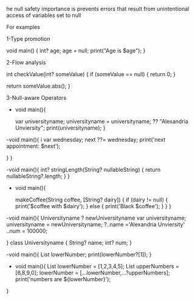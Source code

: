 he null safety importance is prevents errors that result from unintentional access of variables set to null

For examples 

1-Type promotion


void main() {
  int? age;
  age = null;
  print("Age is $age");
}

2-Flow analysis

int checkValue(int? someValue) {
if (someValue == null) {
	return 0;
}

return someValue.abs();
}


3-Null-aware Operators


- void main(){

  var universityname;
  universityname = universityname; ?? "Alexandria Unviersity";
  print(universityname);
 }

-void main(){
  i var wednesday;
  next ??= wednesday;
  print('next appointment: $next');

  }
}


-void main(){
  int? stringLength(String? nullableString) {
   return nullableString?.length;
  }
}


- void main(){

   makeCoffee(String coffee, [String? dairy]) {
   if (dairy != null) {
    print('$coffee with $dairy');
  } else {
    print('Black $coffee');
  }
}
}


-void main(){
  Universityname ? newUniversityname
  var universityname;
  universityname = newUniversityname;
  ?..name ='Alexandria Unviersity'
  ..num = 100000;
  
}
  class Universityname {
  String? name;
  int? num;
 }



-void main(){
   List<int> lowerNumber;
   print(lowerNumber?[1]);
}



- void main(){
    List<int> lowerNumber = [1,2,3,4,5];
    List<int> upperNumbers = [6,8,9,0];
    lowerNumber = [...lowerNumber,...?upperNumbers];
    print('numbers are ${lowerNumber}');
   
}















